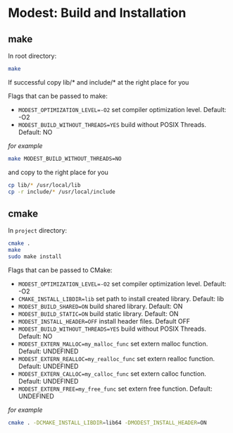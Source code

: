 # Modest: Build and Installation

## make

In root directory:
```bash
make
```

If successful copy lib/* and include/* at the right place for you

Flags that can be passed to make:
- `MODEST_OPTIMIZATION_LEVEL=-O2` set compiler optimization level. Default: -O2
- `MODEST_BUILD_WITHOUT_THREADS=YES` build without POSIX Threads. Default: NO

*for example*
```bash
make MODEST_BUILD_WITHOUT_THREADS=NO
```

and copy to the right place for you
```bash
cp lib/* /usr/local/lib
cp -r include/* /usr/local/include
```

## cmake

In `project` directory:
```bash
cmake .
make
sudo make install
```

Flags that can be passed to CMake:
- `MODEST_OPTIMIZATION_LEVEL=-O2` set compiler optimization level. Default: -O2
- `CMAKE_INSTALL_LIBDIR=lib` set path to install created library. Default: lib
- `MODEST_BUILD_SHARED=ON` build shared library. Default: ON
- `MODEST_BUILD_STATIC=ON` build static library. Default: ON
- `MODEST_INSTALL_HEADER=OFF` install header files. Default OFF
- `MODEST_BUILD_WITHOUT_THREADS=YES` build without POSIX Threads. Default: NO
- `MODEST_EXTERN_MALLOC=my_malloc_func` set extern malloc function. Default: UNDEFINED
- `MODEST_EXTERN_REALLOC=my_realloc_func` set extern realloc function. Default: UNDEFINED
- `MODEST_EXTERN_CALLOC=my_calloc_func` set extern calloc function. Default: UNDEFINED
- `MODEST_EXTERN_FREE=my_free_func` set extern free function. Default: UNDEFINED

*for example*
```bash
cmake . -DCMAKE_INSTALL_LIBDIR=lib64 -DMODEST_INSTALL_HEADER=ON
```
